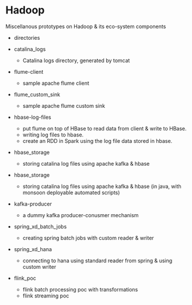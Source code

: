 # Hadoop
Miscellanous prototypes on Hadoop &amp; its eco-system components

- directories

- catalina_logs
   - Catalina logs directory, generated by tomcat

- flume-client
   - sample apache flume client

- flume_custom_sink
   - sample apache flume custom sink

- hbase-log-files

   - put flume on top of HBase to read data from client & write to HBase.
   - writing log files to hbase.
   - create an RDD in Spark using the log file data stored in hbase.

- hbase_storage

   - storing catalina log files using apache kafka & hbase

- hbase_storage

   - storing catalina log files using apache kafka & hbase (in java, with monsoon deployable automated scripts)

- kafka-producer

   - a dummy kafka producer-conusmer mechanism

- spring_xd_batch_jobs

   - creating spring batch jobs with custom reader & writer

- spring_xd_hana

   - connecting to hana using standard reader from spring & using custom writer  

- flink_poc

   - flink batch processing poc with transformations
   - flink streaming poc
